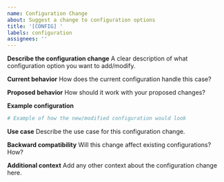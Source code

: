 ```yaml
---
name: Configuration Change
about: Suggest a change to configuration options
title: '[CONFIG] '
labels: configuration
assignees: ''
---
```


**Describe the configuration change**
A clear description of what configuration option you want to add/modify.

**Current behavior**
How does the current configuration handle this case?

**Proposed behavior**
How should it work with your proposed changes?

**Example configuration**
```toml
# Example of how the new/modified configuration would look
```

**Use case**
Describe the use case for this configuration change.

**Backward compatibility**
Will this change affect existing configurations? How?

**Additional context**
Add any other context about the configuration change here.